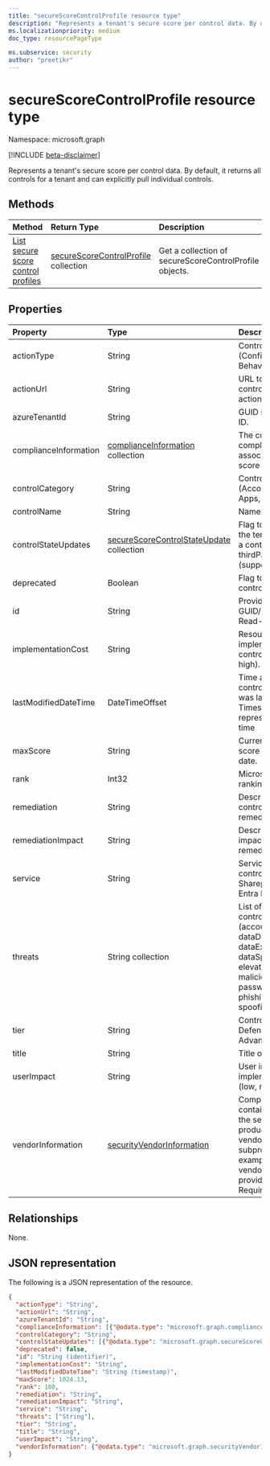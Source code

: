 ```yaml
---
title: "secureScoreControlProfile resource type"
description: "Represents a tenant's secure score per control data. By default, it returns all controls for a tenant and can explicitly pull individual controls."
ms.localizationpriority: medium
doc_type: resourcePageType

ms.subservice: security
author: "preetikr"
---
```


# secureScoreControlProfile resource type

Namespace: microsoft.graph

[!INCLUDE [beta-disclaimer](../../includes/beta-disclaimer.md)]

Represents a tenant's secure score per control data. By default, it returns all controls for a tenant and can explicitly pull individual controls.


## Methods

| Method   | Return Type|Description|
|:---------------|:--------|:----------|
|[List secure score control profiles](../api/securescorecontrolprofiles-list.md) | [secureScoreControlProfile](securescorecontrolprofiles.md) collection |Get a collection of secureScoreControlProfile objects.|


## Properties

|Property|Type|Description|
|:--|:--|:--|
|actionType|String|Control action type (Config, Review, Behavior).|
|actionUrl|String|URL to where the control can be actioned.|
|azureTenantId|String|GUID string for tenant ID.|
|complianceInformation|[complianceInformation](complianceinformation.md) collection|The collection of compliance information associated with secure score control|
|controlCategory|String|Control action category (Account, Data, Device, Apps, Infrastructure).|
|controlName|String|Name of the control.|
|controlStateUpdates|[secureScoreControlStateUpdate](securescorecontrolstateupdate.md) collection|Flag to indicate where the tenant has marked a control (ignored, thirdParty, reviewed) (supports [update](../api/securescorecontrolprofiles-update.md)).|
|deprecated|Boolean|Flag to indicate if a control is depreciated.|
|id|String|Provider-generated GUID/unique identifier. Read-only. Required.|
|implementationCost|String|Resource cost of implemmentating control (low, moderate, high).|
|lastModifiedDateTime|DateTimeOffset|Time at which the control profile entity was last modified. The Timestamp type represents date and time| 
|maxScore|String|Current obtained max score on specified date.|
|rank|Int32|Microsoft's stack ranking of control.|
|remediation|String|Description of what the control will help remediate.|
|remediationImpact|String|Description of the impact on users of the remediation.|
|service|String|Service that owns the control (Exchange, Sharepoint, Microsoft Entra ID).|
|threats|String collection|List of threats the control mitigates (accountBreach, dataDeletion, dataExfiltration, dataSpillage, elevationOfPrivilege, maliciousInsider, passwordCracking, phishingOrWhaling, spoofing).|
|tier|String|Control tier (Core, Defense in Depth, Advanced.)|
|title|String|Title of the control.|
|userImpact|String|User impact of implementing control (low, moderate, high).|
|vendorInformation|[securityVendorInformation](securityvendorinformation.md)|Complex type containing details about the security product/service vendor, provider, and subprovider (for example, vendor=Microsoft; provider=SecureScore). Required.|

## Relationships

None.

## JSON representation

The following is a JSON representation of the resource.

<!-- {
  "blockType": "resource",
  "optionalProperties": [

  ],
  "@odata.type": "microsoft.graph.secureScoreControlProfile"
}-->

```json
{
  "actionType": "String",
  "actionUrl": "String",
  "azureTenantId": "String",
  "complianceInformation": [{"@odata.type": "microsoft.graph.complianceInformation"}],
  "controlCategory": "String",
  "controlStateUpdates": [{"@odata.type": "microsoft.graph.secureScoreControlStateUpdate"}],
  "deprecated": false,
  "id": "String (identifier)",
  "implementationCost": "String",
  "lastModifiedDateTime": "String (timestamp)",
  "maxScore": 1024.13,
  "rank": 100,
  "remediation": "String",
  "remediationImpact": "String",
  "service": "String",
  "threats": ["String"],
  "tier": "String",
  "title": "String",
  "userImpact": "String",
  "vendorInformation": {"@odata.type": "microsoft.graph.securityVendorInformation"}
}
```


<!--
{
  "type": "#page.annotation",
  "description": "secureScoreControlProfiles resource",
  "keywords": "",
  "section": "documentation",
  "tocPath": "",
  "suppressions": []
}
-->
